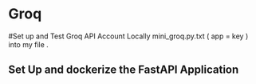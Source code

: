 # Groq
#Set up and Test Groq API Account Locally
mini_groq.py.txt ( app = key ) into my file .

## Set Up and dockerize the FastAPI Application
